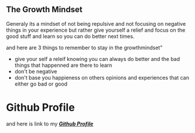 ## The Growth Mindset

Generaly its a mindset of not being repulsive and not focusing on negative things in your experience but rather give yourself a relief and focus on the good stuff and learn so you can do better next times.

and here are 3 things to remember to stay in the growthmindset"

- give your self a releif knowing you can always do better and the bad things that happenned are there to learn
- don't be negative
- don't base you happieness on others opinions and experiences that can either go bad or good

# Github Profile
and here is link to my [**_Github Profile_**](https://github.com/AliHayajneh95)
